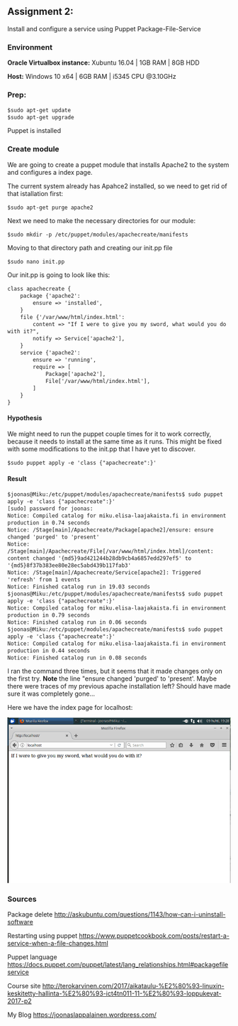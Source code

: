 ## Assignment 2:
Install and configure a service using Puppet Package-File-Service

### Environment
**Oracle Virtualbox instance:** Xubuntu 16.04 | 1GB RAM | 8GB  HDD

**Host:** Windows 10 x64 | 6GB RAM | i5345 CPU @3.10GHz

### Prep:
    $sudo apt-get update
    $sudo apt-get upgrade

Puppet is installed

### Create module
We are going to create a puppet module that installs Apache2 to the system and configures a index page.

The current system already has Apahce2 installed, so we need to get rid of that istallation first:
    
    $sudo apt-get purge apache2

Next we need to make the necessary directories for our module:
    
    $sudo mkdir -p /etc/puppet/modules/apachecreate/manifests
Moving to that directory path and creating our init.pp file

    $sudo nano init.pp

Our init.pp is going to look like this:
    
    class apachecreate {
	    package {'apache2':
		    ensure => 'installed',
	    }
	    file {'/var/www/html/index.html':
		    content => "If I were to give you my sword, what would you do with it?",
            notify => Service['apache2'],
	    }
	    service {'apache2':
		    ensure => 'running',
		    require => [
			    Package['apache2'],
			    File['/var/www/html/index.html'],
		    ]
	    }
    }

#### Hypothesis
We might need to run the puppet couple times for it to work correctly, because it needs to install at the same time as it runs. This might be fixed with some modifications to the init.pp that I have yet to discover.

    $sudo puppet apply -e 'class {"apachecreate":}'

#### Result

	$joonas@Miku:/etc/puppet/modules/apachecreate/manifests$ sudo puppet apply -e 'class {"apachecreate":}'
	[sudo] password for joonas: 
	Notice: Compiled catalog for miku.elisa-laajakaista.fi in environment production in 0.74 seconds
	Notice: /Stage[main]/Apachecreate/Package[apache2]/ensure: ensure changed 'purged' to 'present'
	Notice: /Stage[main]/Apachecreate/File[/var/www/html/index.html]/content: content changed '{md5}9ad421244b28db9cb4a6857edd297ef5' to '{md5}8f37b383ee80e28ec5abd439b117fab3'
	Notice: /Stage[main]/Apachecreate/Service[apache2]: Triggered 'refresh' from 1 events
	Notice: Finished catalog run in 19.03 seconds
	$joonas@Miku:/etc/puppet/modules/apachecreate/manifests$ sudo puppet apply -e 'class {"apachecreate":}'
	Notice: Compiled catalog for miku.elisa-laajakaista.fi in environment production in 0.79 seconds
	Notice: Finished catalog run in 0.06 seconds
	$joonas@Miku:/etc/puppet/modules/apachecreate/manifests$ sudo puppet apply -e 'class {"apachecreate":}'
	Notice: Compiled catalog for miku.elisa-laajakaista.fi in environment production in 0.44 seconds
	Notice: Finished catalog run in 0.08 seconds


I ran the command three times, but it seems that it made changes only on the first try. **Note** the line "ensure changed 'purged' to 'present'. Maybe there were traces of my previous apache installation left? Should have made sure it was completely gone...

Here we have the index page for localhost:

![alt-text](https://github.com/Platypys/Linux-Centralized-Management/blob/master/H2/Img/localhost.PNG "Browser")

### Sources
Package delete http://askubuntu.com/questions/1143/how-can-i-uninstall-software

Restarting using puppet https://www.puppetcookbook.com/posts/restart-a-service-when-a-file-changes.html

Puppet language https://docs.puppet.com/puppet/latest/lang_relationships.html#packagefileservice

Course site http://terokarvinen.com/2017/aikataulu-%E2%80%93-linuxin-keskitetty-hallinta-%E2%80%93-ict4tn011-11-%E2%80%93-loppukevat-2017-p2

My Blog https://joonaslappalainen.wordpress.com/
